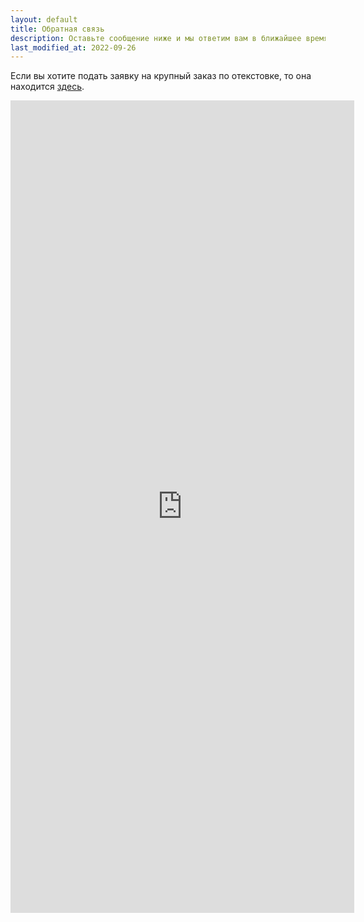 ```yaml
---
layout: default
title: Обратная связь
description: Оставьте сообщение ниже и мы ответим вам в ближайшее время.
last_modified_at: 2022-09-26
---
```


Если вы хотите подать заявку на крупный заказ по отекстовке, то она находится [здесь](/products-krechet-bulk/#bulkorder).

<script src="https://forms.yandex.ru/_static/embed.js" integrity="hpjJ5QgZXBU0cb5BR+56dyKxdHoIAfgq253BaKiRWgWW+phPa1rAeqiIGMVZkDgw" crossorigin="anonymous"></script><iframe src="https://forms.yandex.ru/cloud/67c20b3849363992f44db952/?iframe=1" frameborder="0" name="ya-form-67c20b3849363992f44db952" width="550" height="1300"></iframe>
